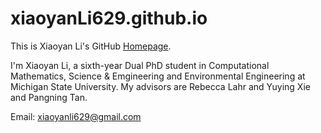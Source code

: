 # xiaoyanLi629.github.io
This is Xiaoyan Li's GitHub [Homepage](https://xiaoyanLi629.github.io/).

I'm Xiaoyan Li, a sixth-year Dual PhD student in Computational Mathematics, Science & Emgineering and Environmental Engineering at Michigan State University. My advisors are Rebecca Lahr and Yuying Xie and Pangning Tan.

Email: xiaoyanli629@gmail.com
